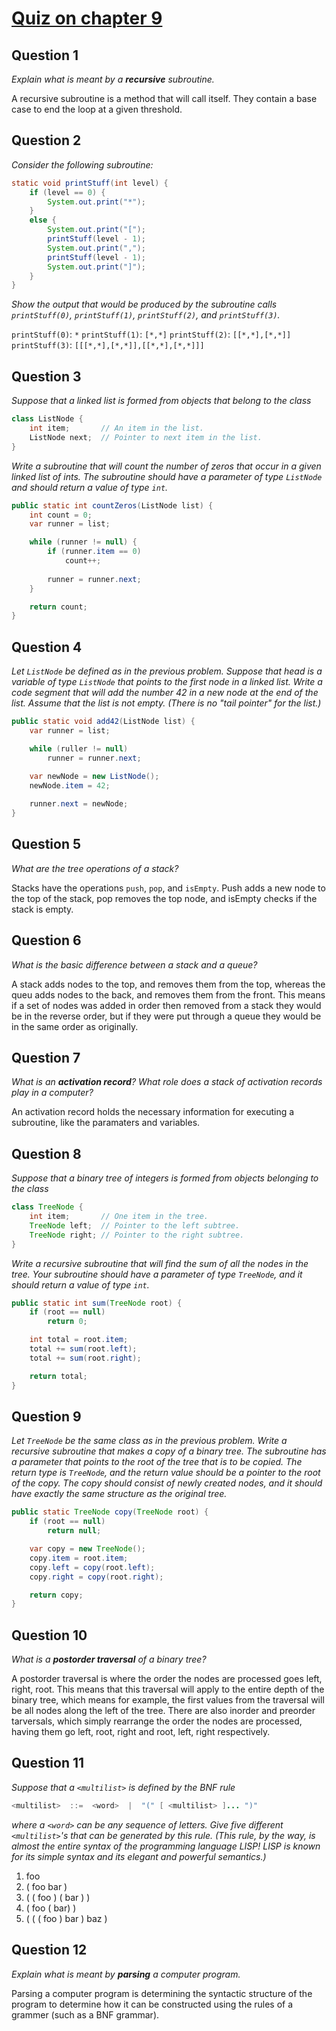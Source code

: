 # [Quiz on chapter 9](https://math.hws.edu/javanotes/c9/quiz.html)

## Question 1

*Explain what is meant by a **recursive** subroutine.*

A recursive subroutine is a method that will call itself. They contain a base case to end the loop at a given threshold.

## Question 2

*Consider the following subroutine:*

```java
static void printStuff(int level) {
    if (level == 0) {
        System.out.print("*");
    }
    else {
        System.out.print("[");
        printStuff(level - 1);
        System.out.print(",");
        printStuff(level - 1);
        System.out.print("]");
    }
}
```

*Show the output that would be produced by the subroutine calls `printStuff(0)`, `printStuff(1)`, `printStuff(2)`, and `printStuff(3)`.*

`printStuff(0)`: `*`
`printStuff(1)`: `[*,*]`
`printStuff(2)`: `[[*,*],[*,*]]`
`printStuff(3)`: `[[[*,*],[*,*]],[[*,*],[*,*]]]`

## Question 3

*Suppose that a linked list is formed from objects that belong to the class*

```java
class ListNode {
    int item;       // An item in the list.
    ListNode next;  // Pointer to next item in the list.
}
```

*Write a subroutine that will count the number of zeros that occur in a given linked list of ints. The subroutine should have a parameter of type `ListNode` and should return a value of type `int`.*

```java
public static int countZeros(ListNode list) {
    int count = 0;
    var runner = list;

    while (runner != null) {
        if (runner.item == 0)
            count++;
        
        runner = runner.next;
    }

    return count;
}
```

## Question 4

*Let `ListNode` be defined as in the previous problem. Suppose that head is a variable of type `ListNode` that points to the first node in a linked list. Write a code segment that will add the number 42 in a new node at the end of the list. Assume that the list is not empty. (There is no "tail pointer" for the list.)*

```java
public static void add42(ListNode list) {
    var runner = list;

    while (ruller != null)
        runner = runner.next;
    
    var newNode = new ListNode();
    newNode.item = 42;

    runner.next = newNode;
}
```

## Question 5

*What are the tree operations of a stack?*

Stacks have the operations `push`, `pop`, and `isEmpty`. Push adds a new node to the top of the stack, pop removes the top node, and isEmpty checks if the stack is empty.

## Question 6

*What is the basic difference between a stack and a queue?*

A stack adds nodes to the top, and removes them from the top, whereas the queu adds nodes to the back, and removes them from the front. This means if a set of nodes was added in order then removed from a stack they would be in the reverse order, but if they were put through a queue they would be in the same order as originally.

## Question 7

*What is an **activation record**? What role does a stack of activation records play in a computer?*

An activation record holds the necessary information for executing a subroutine, like the paramaters and variables.

## Question 8

*Suppose that a binary tree of integers is formed from objects belonging to the class*

```java
class TreeNode {
    int item;       // One item in the tree.
    TreeNode left;  // Pointer to the left subtree.
    TreeNode right; // Pointer to the right subtree.
}
```

*Write a recursive subroutine that will find the sum of all the nodes in the tree. Your subroutine should have a parameter of type `TreeNode`, and it should return a value of type `int`.*

```java
public static int sum(TreeNode root) {
    if (root == null)
        return 0;

    int total = root.item;
    total += sum(root.left);
    total += sum(root.right);

    return total;
}
```

## Question 9

*Let `TreeNode` be the same class as in the previous problem. Write a recursive subroutine that makes a copy of a binary tree. The subroutine has a parameter that points to the root of the tree that is to be copied. The return type is `TreeNode`, and the return value should be a pointer to the root of the copy. The copy should consist of newly created nodes, and it should have exactly the same structure as the original tree.*

```java
public static TreeNode copy(TreeNode root) {
    if (root == null)
        return null;

    var copy = new TreeNode();
    copy.item = root.item;
    copy.left = copy(root.left);
    copy.right = copy(root.right);

    return copy;
}
```

## Question 10

*What is a **postorder traversal** of a binary tree?*

A postorder traversal is where the order the nodes are processed goes left, right, root. This means that this traversal will apply to the entire depth of the binary tree, which means for example, the first values from the traversal will be all nodes along the left of the tree. There are also inorder and preorder tarversals, which simply rearrange the order the nodes are processed, having them go left, root, right and root, left, right respectively.

## Question 11

*Suppose that a `<multilist>` is defined by the BNF rule*

```java
<multilist>  ::=  <word>  |  "(" [ <multilist> ]... ")"
```

*where a `<word>` can be any sequence of letters. Give five different `<multilist>`'s that can be generated by this rule. (This rule, by the way, is almost the entire syntax of the programming language LISP! LISP is known for its simple syntax and its elegant and powerful semantics.)*

1. foo
2. ( foo bar )
3. ( ( foo ) ( bar ) )
4. ( foo ( bar) )
5. ( ( ( foo ) bar ) baz )

## Question 12

*Explain what is meant by **parsing** a computer program.*

Parsing a computer program is determining the syntactic structure of the program to determine how it can be constructed using the rules of a grammer (such as a BNF grammar).